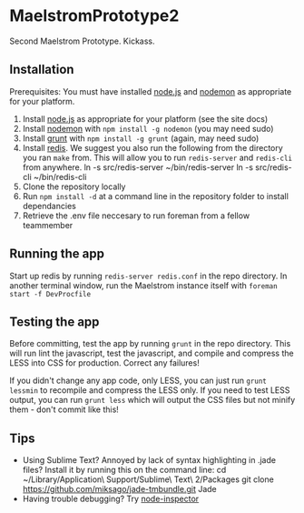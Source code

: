 MaelstromPrototype2
===================

Second Maelstrom Prototype. Kickass.

Installation
------------

Prerequisites: You must have installed [node.js](http://www.nodejs.org) and [nodemon](https://github.com/remy/nodemon/) as appropriate for your platform.

1. Install [node.js](http://www.nodejs.org) as appropriate for your platform (see the site docs)
2. Install [nodemon](https://github.com/remy/nodemon/) with `npm install -g nodemon` (you may need sudo)
3. Install [grunt](https://github.com/cowboy/grunt) with `npm install -g grunt` (again, may need sudo)
4. Install [redis](http://redis.io/download). We suggest you also run the following from the directory you ran `make` from. This will allow you to run `redis-server` and `redis-cli` from anywhere.
    ln -s src/redis-server ~/bin/redis-server
    ln -s src/redis-cli ~/bin/redis-cli
5. Clone the repository locally
6. Run `npm install -d` at a command line in the repository folder to install dependancies
7. Retrieve the .env file neccesary to run foreman from a fellow teammember

Running the app
---------------

Start up redis by running `redis-server redis.conf` in the repo directory. In another terminal window, run the Maelstrom instance itself with `foreman start -f DevProcfile`

Testing the app
---------------

Before committing, test the app by running `grunt` in the repo directory. This will run lint the javascript, test the javascript, and compile and compress the LESS into CSS for production. Correct any failures!

If you didn't change any app code, only LESS, you can just run `grunt lessmin` to recompile and compress the LESS only. If you need to test LESS output, you can run `grunt less` which will output the CSS files but not minify them - don't commit like this!

Tips
----

* Using Sublime Text? Annoyed by lack of syntax highlighting in .jade files? Install it by running this on the command line:
	cd ~/Library/Application\ Support/Sublime\ Text\ 2/Packages
	git clone https://github.com/miksago/jade-tmbundle.git Jade
* Having trouble debugging? Try [node-inspector](https://github.com/dannycoates/node-inspector)
